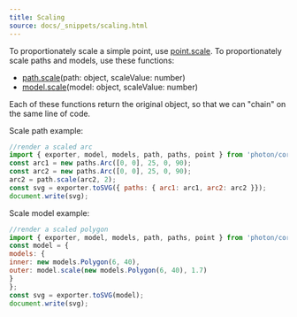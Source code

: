 ```yaml
---
title: Scaling
source: docs/_snippets/scaling.html
---
```


To proportionately scale a simple point, use [point.scale](../api/modules/point.md#scale).
To proportionately scale paths and models, use these functions:

* [path.scale](../api/modules/path.md#scale)(path: object, scaleValue: number)
* [model.scale](../api/modules/model.md#scale)(model: object, scaleValue: number)

Each of these functions return the original object, so that we can "chain" on the same line of code.

Scale path example:

```javascript
//render a scaled arc
import { exporter, model, models, path, paths, point } from 'photon/core';
const arc1 = new paths.Arc([0, 0], 25, 0, 90);
const arc2 = new paths.Arc([0, 0], 25, 0, 90);
arc2 = path.scale(arc2, 2);
const svg = exporter.toSVG({ paths: { arc1: arc1, arc2: arc2 }});
document.write(svg);
```

Scale model example:

```javascript
//render a scaled polygon
import { exporter, model, models, path, paths, point } from 'photon/core';
const model = {
models: {
inner: new models.Polygon(6, 40),
outer: model.scale(new models.Polygon(6, 40), 1.7)
}
};
const svg = exporter.toSVG(model);
document.write(svg);
```
